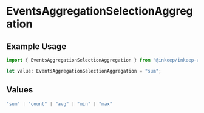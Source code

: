 # EventsAggregationSelectionAggregation

## Example Usage

```typescript
import { EventsAggregationSelectionAggregation } from "@inkeep/inkeep-analytics/models/components";

let value: EventsAggregationSelectionAggregation = "sum";
```

## Values

```typescript
"sum" | "count" | "avg" | "min" | "max"
```